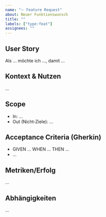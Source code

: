```yaml
---
name: "✨ Feature Request"
about: Neuer Funktionswunsch
title: ""
labels: ["type:feat"]
assignees: ""
---
```


## User Story
Als … möchte ich …, damit …

## Kontext & Nutzen
…

## Scope
- In: …
- Out (Nicht‑Ziele): …

## Acceptance Criteria (Gherkin)
- GIVEN … WHEN … THEN …
- …

## Metriken/Erfolg
…

## Abhängigkeiten
…

